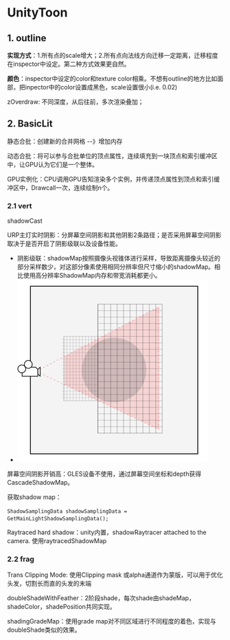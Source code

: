 # UnityToon

## 1. outline

**实现方式**：1.所有点的scale增大；2.所有点向法线方向迁移一定距离，迁移程度在inspector中设定。第二种方式效果更自然。

**颜色**：inspector中设定的color和texture color相乘。不想有outline的地方比如面部，把inpector中的color设置成黑色，scale设置很小(i.e. 0.02)

zOverdraw: 不同深度，从后往前，多次渲染叠加；

## 2. BasicLit

静态合批：创建新的合并网格 --》增加内存

动态合批：将可以参与合批单位的顶点属性，连续填充到一块顶点和索引缓冲区中，让GPU认为它们是一个整体。

GPU实例化：CPU调用GPU告知渲染多个实例，并传递顶点属性到顶点和索引缓冲区中，Drawcall一次，连续绘制n个。

### 2.1 vert

shadowCast

URP主灯实时阴影：分屏幕空间阴影和其他阴影2条路径；是否采用屏幕空间阴影取决于是否开启了阴影级联以及设备性能。

* 阴影级联：shadowMap按照摄像头视锥体进行采样，导致距离摄像头较近的部分采样数少，对这部分像素使用相同分辨率但尺寸缩小的shadowMap。相比使用高分辨率ShadowMap内存和带宽消耗都更小。
* ![CSM](/images/CSM.png)

屏幕空间阴影开销高：GLES设备不使用，通过屏幕空间坐标和depth获得CascadeShadowMap。

获取shadow map：

`ShadowSamplingData shadowSamplingData = GetMainLightShadowSamplingData();`

Raytraced hard shadow：unity内置，shadowRaytracer attached to the camera. 使用raytracedShadowMap

### 2.2 frag

Trans Clipping Mode: 使用Clipping mask 或alpha通道作为蒙版，可以用于优化头发，切割长而直的头发的末端 

doubleShadeWithFeather：2阶段shade，每次shade由shadeMap，shadeColor，shadePosition共同实现。

shadingGradeMap：使用grade map对不同区域进行不同程度的着色，实现与doubleShade类似的效果。